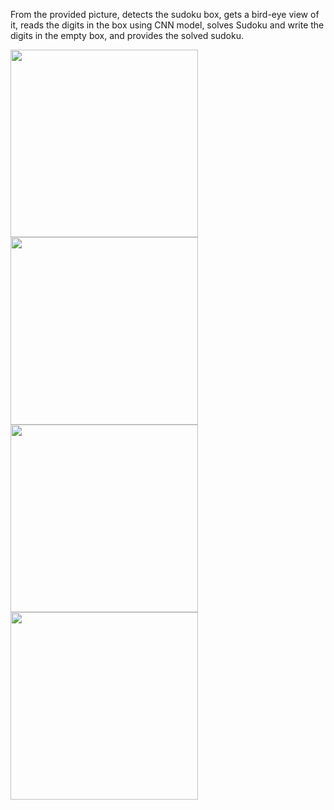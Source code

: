 From the provided picture, detects the sudoku box, gets a bird-eye view of it, reads the digits in the box using CNN model, solves Sudoku and write the digits in the empty box, and provides the solved sudoku.


<img src="https://github.com/thenoobcoderr/Solve-Sudoku-OpenCV-CNN/assets/139956609/5484584c-ba12-400a-9fc7-06e3555824e8" width="300">


<img src="https://github.com/thenoobcoderr/Solve-Sudoku-OpenCV-CNN/assets/139956609/14cf0f84-d222-4076-b3cb-4883b0ea0f71" width="300">



<img src= "https://github.com/thenoobcoderr/Solve-Sudoku-OpenCV-CNN/assets/139956609/b44206cf-28ae-43d5-b3e7-d88a72466c51" width="300">

<img src= "https://github.com/thenoobcoderr/Solve-Sudoku-OpenCV-CNN/assets/139956609/aa31e583-bdc0-4802-94ff-bcef18010bca" width="300">
